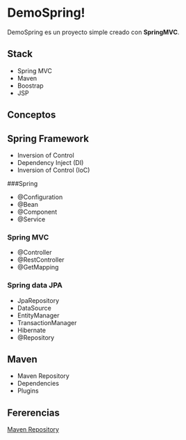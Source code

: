 # DemoSpring!

DemoSpring es un proyecto simple creado con **SpringMVC**.

## Stack
- Spring MVC
- Maven
- Boostrap 
- JSP

## Conceptos
## Spring Framework
- Inversion of Control
- Dependency Inject (DI)
- Inversion of Control (IoC)

###Spring
- @Configuration
- @Bean
- @Component
- @Service

### Spring MVC
- @Controller
- @RestController
- @GetMapping

### Spring data JPA
- JpaRepository
- DataSource
- EntityManager
- TransactionManager
- Hibernate
- @Repository

## Maven
- Maven Repository
- Dependencies
- Plugins


## Fererencias
[Maven Repository](https://mvnrepository.com/repos/central)
